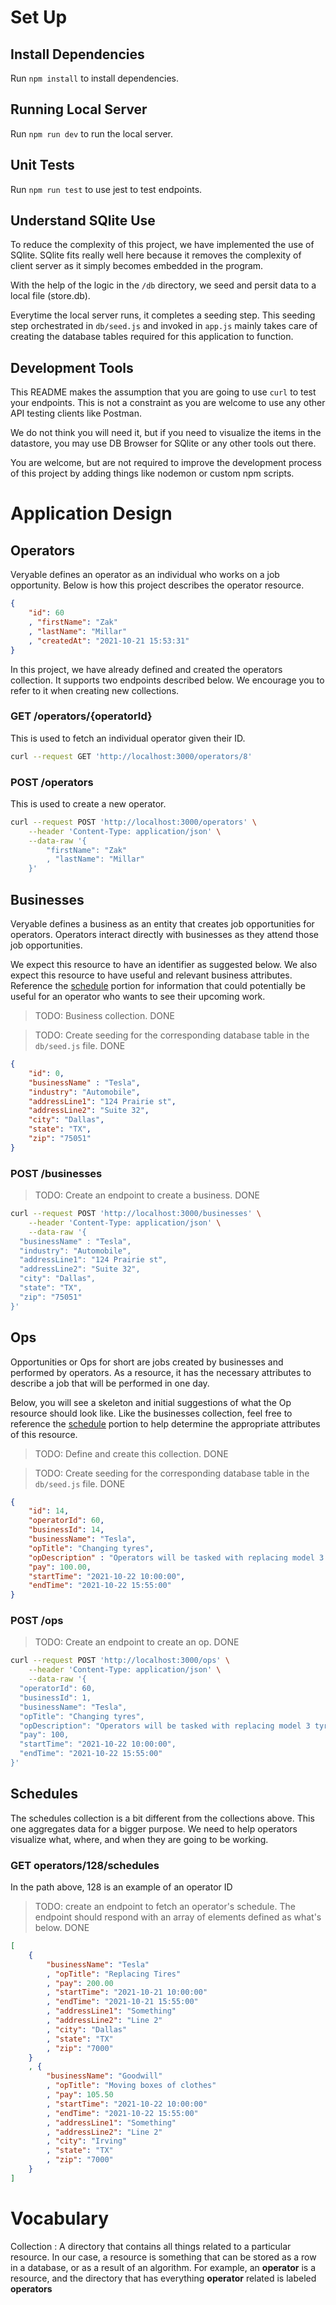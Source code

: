 # Set Up

## Install Dependencies
Run `npm install` to install dependencies.

## Running Local Server
Run `npm run dev` to run the local server.

## Unit Tests
Run `npm run test` to use jest to test endpoints.

## Understand SQlite Use
To reduce the complexity of this project, we have implemented the use of SQlite. SQlite fits really well here because it removes the complexity of client server as it simply becomes embedded in the program. 

With the help of the logic in the `/db` directory, we seed and persit data to a local file (store.db). 

Everytime the local server runs, it completes a seeding step. This seeding step orchestrated in `db/seed.js` and invoked in `app.js` mainly takes care of creating the database tables required for this application to function.

## Development Tools
This README makes the assumption that you are going to use `curl` to test your endpoints. This is not a constraint as you are welcome to use any other API testing clients like Postman.

We do not think you will need it, but if you need to visualize the items in the datastore, you may use DB Browser for SQlite or any other tools out there.

You are welcome, but are not required to improve the development process of this project by adding things like nodemon or custom npm scripts.

# Application Design

## Operators
Veryable defines an operator as an individual who works on a job opportunity. Below is how this project describes the operator resource.

```JSON
{
    "id": 60
    , "firstName": "Zak"
    , "lastName": "Millar"
    , "createdAt": "2021-10-21 15:53:31"
}
```

In this project, we have already defined and created the operators collection. It supports two endpoints described below. We encourage you to refer to it when creating new collections.

### **GET /operators/{operatorId}**
This is used to fetch an individual operator given their ID.

```BASH
curl --request GET 'http://localhost:3000/operators/8'
```

### **POST /operators**
This is used to create a new operator.

```BASH
curl --request POST 'http://localhost:3000/operators' \
    --header 'Content-Type: application/json' \
    --data-raw '{
        "firstName": "Zak"
        , "lastName": "Millar"
    }'
```

## Businesses
Veryable defines a business as an entity that creates job opportunities for operators. Operators interact directly with businesses as they attend those job opportunities.

We expect this resource to have an identifier as suggested below. We also expect this resource to have useful and relevant business attributes. Reference the [schedule](#Schedules) portion for information that could potentially be useful for an operator who wants to see their upcoming work.

>TODO: Business collection. DONE

>TODO: Create seeding for the corresponding database table in the `db/seed.js` file. DONE

``` JSON
{
    "id": 0,
    "businessName" : "Tesla",
    "industry": "Automobile",
    "addressLine1": "124 Prairie st",
    "addressLine2": "Suite 32",
    "city": "Dallas",
    "state": "TX",
    "zip": "75051"
}
```

### **POST /businesses**
>TODO: Create an endpoint to create a business. DONE

```BASH
curl --request POST 'http://localhost:3000/businesses' \
    --header 'Content-Type: application/json' \
    --data-raw '{
  "businessName" : "Tesla",
  "industry": "Automobile",
  "addressLine1": "124 Prairie st",
  "addressLine2": "Suite 32",
  "city": "Dallas",
  "state": "TX",
  "zip": "75051"
}'
```

## Ops
Opportunities or Ops for short are jobs created by businesses and performed by operators. As a resource, it has the necessary attributes to describe a job that will be performed in one day. 

Below, you will see a skeleton and initial suggestions of what the Op resource should look like. Like the businesses collection, feel free to reference the [schedule](#Schedules) portion to help determine the appropriate attributes of this resource.

>TODO: Define and create this collection. DONE

>TODO: Create seeding for the corresponding database table in the `db/seed.js` file. DONE

```JSON
{
    "id": 14,
    "operatorId": 60,
    "businessId": 14,
    "businessName": "Tesla",
    "opTitle": "Changing tyres",
    "opDescription" : "Operators will be tasked with replacing model 3 tyres...",
    "pay": 100.00,
    "startTime": "2021-10-22 10:00:00",
    "endTime": "2021-10-22 15:55:00"
}
```

### **POST /ops**
>TODO: Create an endpoint to create an op. DONE

```BASH
curl --request POST 'http://localhost:3000/ops' \
    --header 'Content-Type: application/json' \
    --data-raw '{
  "operatorId": 60,
  "businessId": 1,
  "businessName": "Tesla",
  "opTitle": "Changing tyres",
  "opDescription": "Operators will be tasked with replacing model 3 tyres...",
  "pay": 100,
  "startTime": "2021-10-22 10:00:00",
  "endTime": "2021-10-22 15:55:00"
}'
```

## Schedules
The schedules collection is a bit different from the collections above. This one aggregates data for a bigger purpose. We need to help operators visualize what, where, and when they are going to be working.

### GET **operators/128/schedules**
In the path above, 128 is an example of an operator ID
>TODO: create an endpoint to fetch an operator's schedule. The endpoint should respond with an array of elements defined as what's below. DONE

```JSON
[
    {
        "businessName": "Tesla"
        , "opTitle": "Replacing Tires"
        , "pay": 200.00
        , "startTime": "2021-10-21 10:00:00"
        , "endTime": "2021-10-21 15:55:00"
        , "addressLine1": "Something"
        , "addressLine2": "Line 2"
        , "city": "Dallas"
        , "state": "TX"
        , "zip": "7000"
    }
    , {
        "businessName": "Goodwill"
        , "opTitle": "Moving boxes of clothes"
        , "pay": 105.50
        , "startTime": "2021-10-22 10:00:00"
        , "endTime": "2021-10-22 15:55:00"
        , "addressLine1": "Something"
        , "addressLine2": "Line 2"
        , "city": "Irving"
        , "state": "TX"
        , "zip": "7000"
    }
]
```

# Vocabulary
Collection
: A directory that contains all things related to a particular resource. In our case, a resource is something that can be stored as a row in a database, or as a result of an algorithm. For example, an **operator** is a resource, and the directory that has everything **operator** related is labeled **operators**